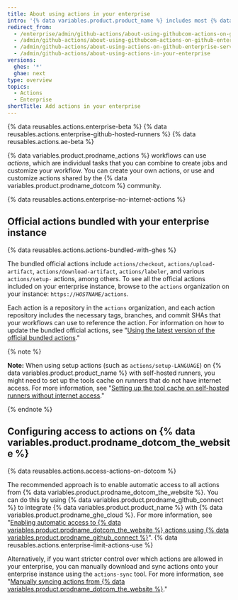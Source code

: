 ```yaml
---
title: About using actions in your enterprise
intro: '{% data variables.product.product_name %} includes most {% data variables.product.prodname_dotcom %}-authored actions, and has options for enabling access to other actions from {% data variables.product.prodname_dotcom_the_website %} and {% data variables.product.prodname_marketplace %}.'
redirect_from:
  - /enterprise/admin/github-actions/about-using-githubcom-actions-on-github-enterprise-server
  - /admin/github-actions/about-using-githubcom-actions-on-github-enterprise-server
  - /admin/github-actions/about-using-actions-on-github-enterprise-server
  - /admin/github-actions/about-using-actions-in-your-enterprise
versions:
  ghes: '*'
  ghae: next
type: overview
topics:
  - Actions
  - Enterprise
shortTitle: Add actions in your enterprise
---
```


{% data reusables.actions.enterprise-beta %}
{% data reusables.actions.enterprise-github-hosted-runners %}
{% data reusables.actions.ae-beta %}

{% data variables.product.prodname_actions %} workflows can use _actions_, which are individual tasks that you can combine to create jobs and customize your workflow. You can create your own actions, or use and customize actions shared by the {% data variables.product.prodname_dotcom %} community.

{% data reusables.actions.enterprise-no-internet-actions %}

## Official actions bundled with your enterprise instance

{% data reusables.actions.actions-bundled-with-ghes %}

The bundled official actions include `actions/checkout`, `actions/upload-artifact`, `actions/download-artifact`, `actions/labeler`, and various `actions/setup-` actions, among others. To see all the official actions included on your enterprise instance, browse to the `actions` organization on your instance: <code>https://<em>HOSTNAME</em>/actions</code>.

Each action is a repository in the `actions` organization, and each action repository includes the necessary tags, branches, and commit SHAs that your workflows can use to reference the action. For information on how to update the bundled official actions, see "[Using the latest version of the official bundled actions](/admin/github-actions/using-the-latest-version-of-the-official-bundled-actions)."

{% note %}

**Note:** When using setup actions (such as `actions/setup-LANGUAGE`) on {% data variables.product.product_name %} with self-hosted runners, you might need to set up the tools cache on runners that do not have internet access. For more information, see "[Setting up the tool cache on self-hosted runners without internet access](/enterprise/admin/github-actions/setting-up-the-tool-cache-on-self-hosted-runners-without-internet-access)."

{% endnote %}

## Configuring access to actions on {% data variables.product.prodname_dotcom_the_website %}

{% data reusables.actions.access-actions-on-dotcom %}

The recommended approach is to enable automatic access to all actions from {% data variables.product.prodname_dotcom_the_website %}. You can do this by using {% data variables.product.prodname_github_connect %} to integrate {% data variables.product.product_name %} with {% data variables.product.prodname_ghe_cloud %}. For more information, see "[Enabling automatic access to {% data variables.product.prodname_dotcom_the_website %} actions using {% data variables.product.prodname_github_connect %}](/enterprise/admin/github-actions/enabling-automatic-access-to-githubcom-actions-using-github-connect)". {% data reusables.actions.enterprise-limit-actions-use %}

Alternatively, if you want stricter control over which actions are allowed in your enterprise, you can manually download and sync actions onto your enterprise instance using the `actions-sync` tool. For more information, see "[Manually syncing actions from {% data variables.product.prodname_dotcom_the_website %}](/enterprise/admin/github-actions/manually-syncing-actions-from-githubcom)."
